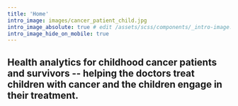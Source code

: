 ```yaml
---
title: 'Home'
intro_image: images/cancer_patient_child.jpg
intro_image_absolute: true # edit /assets/scss/components/_intro-image.scss for full control
intro_image_hide_on_mobile: true
---
```


## Health analytics for childhood cancer patients and survivors -- helping the doctors treat children with cancer and the children engage in their treatment.